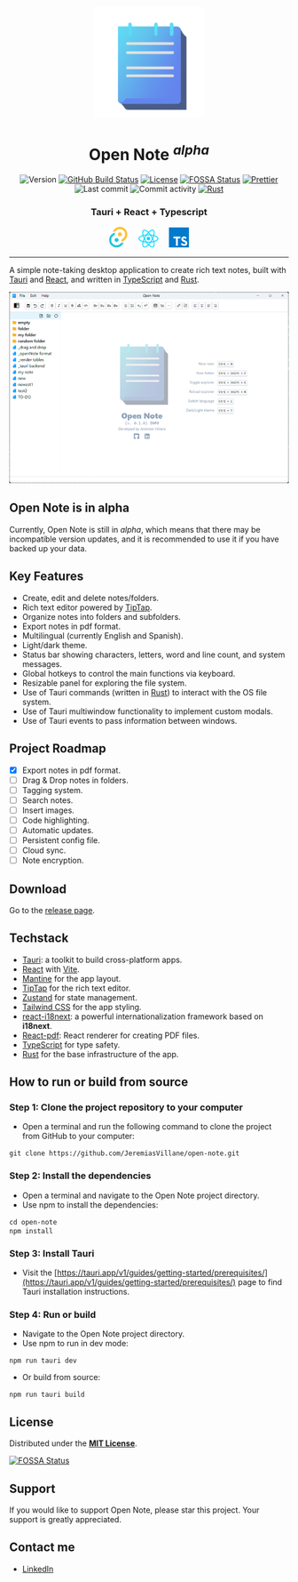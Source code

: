 <div align="center">
<img alt="Open Note" src="./public/open-note.png" width="200" />

<h1 align="center">Open Note <sup><em>alpha</em></sup></h1>

![Version](https://img.shields.io/github/package-json/v/jeremiasvillane/open-note.svg)
<a href="https://github.com/jeremiasvillane/open-note/releases/latest"><img src="https://github.com/jeremiasvillane/open-note/actions/workflows/release.yml/badge.svg" alt="GitHub Build Status" /></a>
[![License](https://badgen.net/github/license/jeremiasvillane/open-note)](https://github.com/jeremiasvillane/open-note/blob/main/LICENSE)
[![FOSSA Status](https://app.fossa.com/api/projects/git%2Bgithub.com%2FJeremiasVillane%2Fopen-note.svg?type=shield)](https://app.fossa.com/projects/git%2Bgithub.com%2FJeremiasVillane%2Fopen-note?ref=badge_shield)
[![Prettier](https://img.shields.io/badge/code_style-prettier-ff69b4.svg)](https://github.com/prettier/prettier)
![Last commit](https://badgen.net/github/last-commit/jeremiasvillane/open-note)
<img alt="Commit activity" src="https://img.shields.io/github/commit-activity/w/jeremiasvillane/open-note?color=%2346bd1b">
<a href="https://www.rust-lang.org/" target="__blank"><img alt="Rust" src="https://img.shields.io/badge/Rust-1.73.0-dea584"></a>

### Tauri + React + Typescript

<a href="https://tauri.app/" target="_blank" rel="noopener noreferrer"><img alt="Tauri" src="./public/tauri.svg" width="33" /></a>&nbsp; &nbsp; &nbsp;<a href="https://react.dev" target="_blank" rel="noopener noreferrer"><img alt="React" src="./public/react.svg" width="36" /></a>&nbsp; &nbsp; &nbsp;<a href="https://www.typescriptlang.org/" target="_blank" rel="noopener noreferrer"><img alt="TypeScript" src="./public/typescript.svg" width="36" /></a>

</div>

---

A simple note-taking desktop application to create rich text notes, built with [Tauri](https://tauri.app/) and [React](https://react.dev/), and written in [TypeScript](https://www.typescriptlang.org/) and [Rust](https://www.rust-lang.org/).

<div align="center"><img src="./public/open-note-screens.gif" alt="Open Note screen capture" width="555" /></div>

## Open Note is in alpha

Currently, Open Note is still in _alpha_, which means that there may be incompatible version updates, and it is recommended to use it if you have backed up your data.

## Key Features

- Create, edit and delete notes/folders.
- Rich text editor powered by [TipTap](https://tiptap.dev/).
- Organize notes into folders and subfolders.
- Export notes in pdf format.
- Multilingual (currently English and Spanish).
- Light/dark theme.
- Status bar showing characters, letters, word and line count, and system messages.
- Global hotkeys to control the main functions via keyboard.
- Resizable panel for exploring the file system.
- Use of Tauri commands (written in [Rust](https://www.rust-lang.org/)) to interact with the OS file system.
- Use of Tauri multiwindow functionality to implement custom modals.
- Use of Tauri events to pass information between windows.

## Project Roadmap

- [x] Export notes in pdf format.
- [ ] Drag & Drop notes in folders.
- [ ] Tagging system.
- [ ] Search notes.
- [ ] Insert images.
- [ ] Code highlighting.
- [ ] Automatic updates.
- [ ] Persistent config file.
- [ ] Cloud sync.
- [ ] Note encryption.

## Download

Go to the [release page](https://github.com/JeremiasVillane/open-note/releases/latest).

## Techstack

- [Tauri](https://tauri.app/): a toolkit to build cross-platform apps.
- [React](https://react.dev/) with [Vite](https://github.com/vitejs/vite).
- [Mantine](https://mantine.dev/) for the app layout.
- [TipTap](https://tiptap.dev/) for the rich text editor.
- [Zustand](https://docs.pmnd.rs/zustand/getting-started/introduction) for state management.
- [Tailwind CSS](https://tailwindcss.com/) for the app styling.
- [react-i18next](https://react.i18next.com/): a powerful internationalization framework based on <strong>i18next</strong>.
- [React-pdf](https://react-pdf.org/): React renderer for creating PDF files.
- [TypeScript](https://www.typescriptlang.org/) for type safety.
- [Rust](https://www.rust-lang.org/) for the base infrastructure of the app.

## How to run or build from source

### Step 1: Clone the project repository to your computer

- Open a terminal and run the following command to clone the project from GitHub to your computer:

```
git clone https://github.com/JeremiasVillane/open-note.git
```

### Step 2: Install the dependencies

- Open a terminal and navigate to the Open Note project directory.
- Use npm to install the dependencies:

```
cd open-note
npm install
```

### Step 3: Install Tauri

- Visit the [https://tauri.app/v1/guides/getting-started/prerequisites/](https://tauri.app/v1/guides/getting-started/prerequisites/) page to find Tauri installation instructions.

### Step 4: Run or build

- Navigate to the Open Note project directory.
- Use npm to run in dev mode:

```
npm run tauri dev
```

- Or build from source:

```
npm run tauri build
```

## License

Distributed under the [**MIT License**](LICENSE).

[![FOSSA Status](https://app.fossa.com/api/projects/git%2Bgithub.com%2FJeremiasVillane%2Fopen-note.svg?type=large)](https://app.fossa.com/projects/git%2Bgithub.com%2FJeremiasVillane%2Fopen-note?ref=badge_large)

## Support
If you would like to support Open Note, please star this project. Your support is greatly appreciated.

## Contact me

- [LinkedIn](https://snppr.vercel.app/2Vt7W2xMe)
